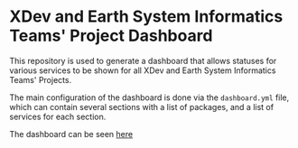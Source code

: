 # XDev and Earth System Informatics Teams' Project Dashboard

This repository is used to generate a dashboard that allows statuses for various
services to be shown for all XDev and Earth System Informatics Teams' Projects.

The main configuration of the dashboard is done via the ``dashboard.yml`` file,
which can contain several sections with a list of packages, and a list of services for each
section.

The dashboard can be seen [here](http://ncar.github.io/status-dashboard)
